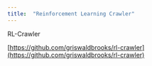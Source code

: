 ```yaml
---
title:  "Reinforcement Learning Crawler"
---
```


RL-Crawler

[https://github.com/griswaldbrooks/rl-crawler](https://github.com/griswaldbrooks/rl-crawler)
